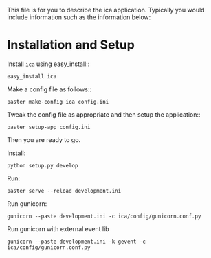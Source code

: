 This file is for you to describe the ica application. Typically
you would include information such as the information below:

Installation and Setup
======================

Install ``ica`` using easy_install::

    easy_install ica

Make a config file as follows::

    paster make-config ica config.ini

Tweak the config file as appropriate and then setup the application::

    paster setup-app config.ini

Then you are ready to go.

Install:

    python setup.py develop

Run:

    paster serve --reload development.ini

Run gunicorn:

    gunicorn --paste development.ini -c ica/config/gunicorn.conf.py

Run gunicorn with external event lib

    gunicorn --paste development.ini -k gevent -c ica/config/gunicorn.conf.py
